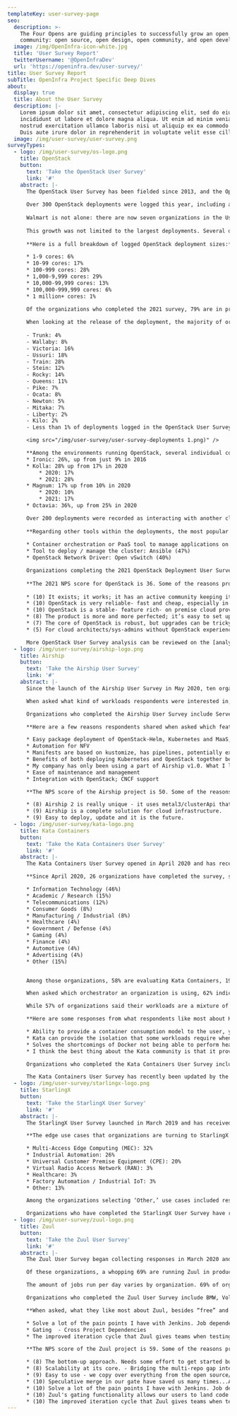 ```yaml
---
templateKey: user-survey-page
seo:
  description: >-
    The Four Opens are guiding principles to successfully grow an open source
    community: open source, open design, open community, and open development. 
  image: /img/OpenInfra-icon-white.jpg
  title: 'User Survey Report'
  twitterUsername: '@OpenInfraDev'
  url: 'https://openinfra.dev/user-survey/'
title: User Survey Report
subTitle: OpenInfra Project Specific Deep Dives
about:
  display: true
  title: About the User Survey
  description: |-
    Lorem ipsum dolor sit amet, consectetur adipiscing elit, sed do eiusmod tempor 
    incididunt ut labore et dolore magna aliqua. Ut enim ad minim veniam, quis 
    nostrud exercitation ullamco laboris nisi ut aliquip ex ea commodo consequat. 
    Duis aute irure dolor in reprehenderit in voluptate velit esse cillum dolore.
  image: /img/user-survey/user-survey.png
surveyTypes:
  - logo: /img/user-survey/os-logo.png
    title: OpenStack
    button: 
      text: 'Take the OpenStack User Survey'
      link: '#'
    abstract: |-      
      The OpenStack User Survey has been fielded since 2013, and the OpenInfra Foundation does annual analysis (August to August) to identify new users, uncover trends and better understand the architectural choices made by OpenStack users. Due to the customization opportunities, this User Survey is the most detailed of all OpenInfra project user surveys.  
  
      Over 300 OpenStack deployments were logged this year, including a significant number of new clouds—in the last 18 months, over 100 new OpenStack clouds have been built, growing the total number of cores under OpenStack management to more than 25,000,000. This increase in cores is also supported by some known users witnessing incredible growth—including Walmart who has now exceeded 1 million cores in production.  
  
      Walmart is not alone: there are now seven organizations in the User Survey running over 1 million cores in production, including China Mobile, Verizon Media, LINE, Workday and a few additional organizations who would like to remain anonymous.  
  
      This growth was not limited to the largest deployments. Several deployments saw over 100% growth in their OpenStack footprints compared to 2020 while still remaining below 10,000 cores.  
  
      **Here is a full breakdown of logged OpenStack deployment sizes:**  

      * 1-9 cores: 6%  
      * 10-99 cores: 17%  
      * 100-999 cores: 28%  
      * 1,000-9,999 cores: 29%  
      * 10,000-99,999 cores: 13%  
      * 100,000-999,999 cores: 6%  
      * 1 million+ cores: 1%  

      Of the organizations who completed the 2021 survey, 79% are in production, 13% are under development and 8% are in the proof of concept stage.  
        
      When looking at the release of the deployment, the majority of organizations are running within the last seven releases:  
        
      - Trunk: 4%
      - Wallaby: 8%
      - Victoria: 16%
      - Ussuri: 18%
      - Train: 28%
      - Stein: 12%
      - Rocky: 14%
      - Queens: 11%
      - Pike: 7%
      - Ocata: 8%
      - Newton: 5%
      - Mitaka: 7%
      - Liberty: 2%
      - Kilo: 2%
      - Less than 1% of deployments logged in the OpenStack User Survey run Essex through Juno.

      <img src="/img/user-survey/user-survey-deployments 1.png)" />

      **Among the environments running OpenStack, several individual components saw considerable growth in production clouds:** 
      * Ironic: 26%, up from just 9% in 2016
      * Kolla: 28% up from 17% in 2020  
          * 2020: 17%  
          * 2021: 28%  
      * Magnum: 17% up from 10% in 2020  
          * 2020: 10%  
          * 2021: 17%  
      * Octavia: 36%, up from 25% in 2020  

      Over 200 deployments were recorded as interacting with another cloud. When asked which clouds their deployment interacted with, 53% of the respondents selected AWS, 40% selected Azure, 30% selected GCE, 34% selected another OpenStack private cloud, 13% selected an OpenStack public cloud and an additional 8% said other. Despite running multiple clouds, most respondents indicated that openstack powers more of their cloud infrastructure than any other platform.  
        
      **Regarding other tools within the deployments, the most popular choices include:**
        
      * Container orchestration or PaaS tool to manage applications on the OpenStack deployment: Kubernetes (68%)  
      * Tool to deploy / manage the cluster: Ansible (47%)  
      * OpenStack Network Driver: Open vSwitch (40%)  

      Organizations completing the 2021 OpenStack Deployment User Survey include CERN, the German Climate Computing Centre, Hospital Clínic de Barcelona, NASA Goddard Space Flight Center, Societe Generale, Vingroup and Workday. Hundreds of additional organizations have requested to remain confidential. 
        
      **The 2021 NPS score for OpenStack is 36. Some of the reasons provided included:**
        
      * (10) It exists; it works; it has an active community keeping it going. Also it's sort of the only realistic game in town when it comes to large cloud infrastructure.  
      * (10) OpenStack is very reliable- fast and cheap, especially in the networking space; it's very strong. If you want to automate your IT infrastructure, there's no way around OpenStack.  
      * (10) OpenStack is a stable- feature rich- on premise cloud provider. At this point nothing beats what OpenStack can offer.  
      * (8) The product is more and more perfected; it’s easy to set up and manage. But it still needs of course a wide range of knowledge and strong devops experience.  
      * (7) The core of OpenStack is robust, but upgrades can be tricky. We're now facing the OVS to OVN migration. It's a great community to be part of.  
      * (5) For cloud architects/sys-admins without OpenStack experience, the documentation can be kind of daunting to understand.  

      More OpenStack User Survey analysis can be reviewed on the [analytics dashboard](#).
  - logo: /img/user-survey/airship-logo.png
    title: Airship
    button: 
      text: 'Take the Airship User Survey'
      link: '#'
    abstract: |-
      Since the launch of the Airship User Survey in May 2020, ten organizations have completed it, spanning industries such as telecommunications, Information Technology, Academic / Research, Government / Defense, and Retail / Ecommerce. Of those organizations, half are running Airship in production, while 30% are actively evaluating Airship and 20% are considering it. 

      When asked what kind of workloads respondents were interested in, 10% selected Kubernetes workloads only, 20% selected VM workloads on OpenStack-helm only and the remaining 70% selected both. 

      Organizations who completed the Airship User Survey include ServerAnt, Havelsan and SK Telecom. Additional organizations have requested to remain anonymous.

      **Here are a few reasons respondents shared when asked which features of Airship affected their choice to use/consider/evaluate Airship:**

      * Easy package deployment of OpenStack-Helm, Kubernetes and MaaS, ensuring dependencies are checked and work. We have already deployed OpenStack-Helm on Kubernetes with MaaS and had many dependency issues when testing out different kubernetes distributions such as RKE2 (docker vs containerd) and k8s v1.20 vs 1.18 issues
      * Automation for NFV
      * Manifests are based on kustomize, has pipelines, potentially extendable for needs without code modification
      * Benefits of both deploying Kubernetes and OpenStack together because we will deploy 5G core network on it
      * My company has only been using a part of Airship v1.0. What I like the most is Airship's choice of architecture and toolsets, especially for v2.0. It reflects the most innovative technology to realize cloud native infrastructure, but with very deeply considered architecture for real use case
      * Ease of maintenance and management
      * Integration with OpenStack; CNCF support

      **The NPS score of the Airship project is 50. Some of the reasons provided included:**

      * (8) Airship 2 is really unique - it uses metal3/clusterApi that makes k8s deployment really easy. and at the same time can be used for day 2 to manage workloads. And what is very important - it's open source!
      * (9) Airship is a complete solution for cloud infrastructure.
      * (9) Easy to deploy, update and it is the future.
  - logo: /img/user-survey/kata-logo.png
    title: Kata Containers
    button: 
      text: 'Take the Kata Containers User Survey'
      link: '#'
    abstract: |-
      The Kata Containers User Survey opened in April 2020 and has recently undergone an update by the Architecture Committee. 

      **Since April 2020, 26 organizations have completed the survey, spanning industries such as:**

      * Information Technology (46%)
      * Academic / Research (15%)
      * Telecommunications (12%)
      * Consumer Goods (8%) 
      * Manufacturing / Industrial (8%) 
      * Healthcare (4%)
      * Government / Defense (4%) 
      * Gaming (4%) 
      * Finance (4%) 
      * Automotive (4%) 
      * Advertising (4%) 
      * Other (15%)


      Among those organizations, 58% are evaluating Kata Containers, 19% are considering using Kata Containers and 15% are running Kata Containers in production. 

      When asked which orchestrator an organization is using, 62% indicated Kubernetes, while 19% said Docker. The additional 24% did not specify. 

      While 57% of organizations said their workloads are a mixture of both short and long-running workloads, 24% said theirs are long-running (greater than 1 minutes) and 10% indicated theirs were short-lived (less than one minute). 

      **Here are some responses from what respondents like most about Kata Containers, besides “free” and “open”:**

      * Ability to provide a container consumption model to the user, yet provide a reduced attack surface. It serves as our base for confidential computing when integrated with AMD SEV and Intel TDX
      * Kata can provide the isolation that some workloads require when running on multi-tenanted infrastructure. For Kubernetes, it allows the secure execution of pods in a sandbox, limiting the impact of container escape attacks
      * Solves the shortcomings of Docker not being able to perform heavy I/O and heavy network applications
      * I think the best thing about the Kata community is that it provides many compiling, building and packaging tools to support a variety of hardware environments and operating systems

      Organizations who completed the Kata Containers User Survey include Baidu, Huawei, Qualogy, Federal University of Technology Minna Nigeria, AstroKube, Adobe Advertising Cloud and IBM Research. Additional organizations have requested to remain anonymous. 

      The Kata Containers User Survey has recently been updated by the community to learn more about operators’ architectural decisions around Kata Containers and how satisfied they are with the project and community.  
  - logo: /img/user-survey/starlingx-logo.png
    title: StarlingX
    button: 
      text: 'Take the StarlingX User Survey'
      link: '#'
    abstract: |-
      The StarlingX User Survey launched in March 2019 and has received over 30 responses. Of those organizations, 34% are interested in StarlingX, 46% are running a proof of concept, 15% are testing, and 4% are running StarlingX in production.

      **The edge use cases that organizations are turning to StarlingX for are:**

      * Multi-Access Edge Computing (MEC): 32% 
      * Industrial Automation: 26%
      * Universal Customer Premise Equipment (CPE): 20% 
      * Virtual Radio Access Network (RAN): 3% 
      * Healthcare: 3% 
      * Factory Automation / Industrial IoT: 3% 
      * Other: 13%

      Among the organizations selecting ‘Other,’ use cases included research in edge computing, uCPE, IoT nodes and gateways, and edge compute for very small clusters. 

      Organizations who have completed the StarlingX User Survey have requested to remain anonymous. 
  - logo: /img/user-survey/zuul-logo.png
    title: Zuul
    button: 
      text: 'Take the Zuul User Survey'
      link: '#'
    abstract: |-
      The Zuul User Survey began collecting responses in March 2020 and has received almost 30 organization submissions to date. 

      Of these organizations, a whopping 69% are running Zuul in production, 17% are evaluating Zuul, and 14% are considering using Zuul. 

      The amount of jobs run per day varies by organization. 69% of organizations run less than 100 jobs per day, 12% run 100-1,000 jobs per day, 8% run 1,000-10,000 jobs per day, 8% run 10,000 - 100,000 jobs per day and 4% run more than 100,000 jobs per day.  

      Organizations who completed the Zuul User Survey include BMW, Volvo, NTT, Wazo-Platform, Good Money, leboncoin, T-Systems, 99Cloud, CESNET, OpenDev, Red Hat and Just Eat. Additional organizations have requested to remain anonymous. 

      **When asked, what they like most about Zuul, besides “free” and “open,” respondents said:**

      * Solve a lot of the pain points I have with Jenkins. Job dependencies management; the advanced capabilities of executor; multi-node testing concept; integration of ansible; out of the box support of various drivers that save me from looking for plugins of varying level of quality. The community on IRC has been great.
      * Gating  - Cross Project Dependencies
      * The improved iteration cycle that Zuul gives teams when testing changes. The ability to interact with zuul using github comments to trigger actions. The irc channel that is very helpful when I have queries and has super fast and friendly responses.

      **The NPS score of the Zuul project is 59. Some of the reasons provided included:**

      * (8) The bottom-up approach. Needs some effort to get started but it feels like you can build your toolchain from scratch with just the necessary parts.
      * (8) Scalability at its core. - Bridging the multi-repo gap intelligently.
      * (9) Easy to use - we copy over everything from the open source/upstream repos as our stuff plugs into it, so it was a no-brainer. - Easy to define what needs to be tested, easy to understand, easy to add jobs or different 
      * (10) Speculative merge in our gate have saved us many times...An aspect that makes us willing to share expensive licenses, like those of embedded compilers, is the ability to set priority between check, gate and custom jobs. So when all nodes are busy, the most important jobs are run first and deadlines are secured. Infrastructure as code is a game changer, and something we appreciated when going from Zuul v2.6 to 3.18. As our software development teams deploy on more embedded targets we get dependencies between different projects. Here we have started to enjoy the ability to set cross project dependencies.
      * (10) Solve a lot of the pain points I have with Jenkins. Job dependencies management; the advanced capabilities of excutor; multi-node testing concept; integration of ansible; out of the box support of various (10) drivers that save me from looking for plugins of varying level of quality. The community on IRC has been great.
      * (10) Zuul's gating functionality allows our users to land code knowing that it works. This makes releasing software on time simple and easy. Additionally Zuul's ability to test many pieces of software from different locations allows us to run complex test jobs that simulate real world deployments.
      * (10) The improved iteration cycle that Zuul gives teams when testing changes. The ability to interact with zuul using github comments to trigger actions. The IRC channel is very helpful when I have queries and has super fast and friendly responses.  
---
```

